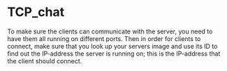 # TCP_chat

To make sure the clients can communicate with the server, you need to have them all running on different ports. Then in order for clients to connect, make sure that you look up your servers image and use its ID to find out the IP-address the server is running on; this is the IP-address that the client should connect.
